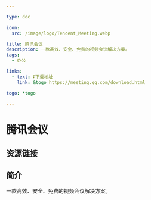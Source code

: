 ```yaml
---

type: doc

icon:
  src: /image/logo/Tencent_Meeting.webp

title: 腾讯会议
description: 一款高效、安全、免费的视频会议解决方案。
tags:
  - 办公

links:
  - text: ⏬下载地址
    link: &togo https://meeting.qq.com/download.html

togo: *togo

---
```


<ShowLogo />

# 腾讯会议

<ShowTags />

<ShowBreadcrumb />

## 资源链接

<ShowLinks />

## 简介

一款高效、安全、免费的视频会议解决方案。
